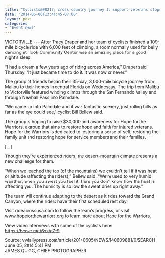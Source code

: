 ```yaml
---
title: "Cyclists&#8217; cross-country journey to support veterans stops in Victorville"
date: "2014-06-06T13:46:45-07:00"
layout: post
categories:
- 'Event news'
---
```


VICTORVILLE --- After Tracy Draper and her team of cyclists finished a 109-mile bicycle ride with 6,000 feet of climbing, a room normally used for belly dancing at Hook Community Center was an amazing place for a good night’s sleep.

“I had a dream a few years ago of riding across America,” Draper said Thursday. “It just became time to do it. It was now or never.”

The group of friends began their 35-day, 3,000-mile bicycle journey from Malibu to their homes in central Florida on Wednesday. The trip from Malibu to Victorville featured winding climbs through the San Fernando Valley and through Newhall Pass into Palmdale.

“We came up into Palmdale and it was fantastic scenery, just rolling hills as far as the eye could see,” cyclist Bill Bellew said.

The group is hoping to raise $30,000 and awareness for Hope for the Warriors, a group that aims to restore hope and faith for injured veterans. Hope for the Warriors is dedicated to restoring a sense of self, restoring the family unit and restoring hope for service members and their families.

\[…\]

Though they’re experienced riders, the desert-mountain climate presents a new challenge for them.

“When we reached the top (of the mountains) we couldn’t tell if it was heat or altitude (affecting the riders),” Bellew said. “We’re used to very humid weather; when you sweat you feel it. Here you don’t know how the heat is affecting you. The humidity is so low the sweat dries up right away.”

The team will continue adapting to the desert as it rides toward the Grand Canyon, where the riders have their first scheduled rest day.

Visit rideacrossusa.com to follow the team’s progress, or visit www.hopeforthewarriors.org to learn more about Hope for the Warriors.

View video interviews with some of the cyclists here: https://bcove.me/6xste7c9

Source: vvdailypress.com/article/20140605/NEWS/140609881/0/SEARCH  
June 05, 2014 5:41 PM  
JAMES QUIGG, CHIEF PHOTOGRAPHER